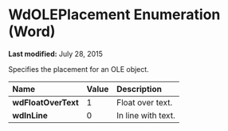 
# WdOLEPlacement Enumeration (Word)

 **Last modified:** July 28, 2015

Specifies the placement for an OLE object.


|**Name**|**Value**|**Description**|
|:-----|:-----|:-----|
| **wdFloatOverText**|1|Float over text.|
| **wdInLine**|0|In line with text.|
